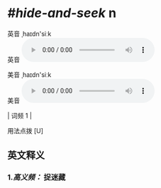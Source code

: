 # ***\#hide-and-seek*** n
英音 ˌhaɪdn'siːk  
英音
<audio src="./media/hide-and-seek1.aac" controls="controls"></audio>

美音 ˌhaɪdn'siːk  
美音
<audio src="./media/hide-and-seek .aac" controls="controls"></audio>



| 词频 1 |  

用法点拨  [U]

英文释义
---
### 1.*高义频：* **捉迷藏**  


